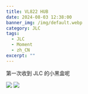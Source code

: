 ```yaml
---
title: VL822 HUB
date: 2024-08-03 12:38:00
banner_img: /img/default.webp
category: JLC
tags: 
  - JLC
  - Moment
  - zh_CN
excerpt: ""
---
```


第一次收到 JLC 的小黑盒呢

![ ](/img/Moment/IMG_20240803_123831.webp)
![ ](/img/Moment/IMG_20240803_124301.webp)
